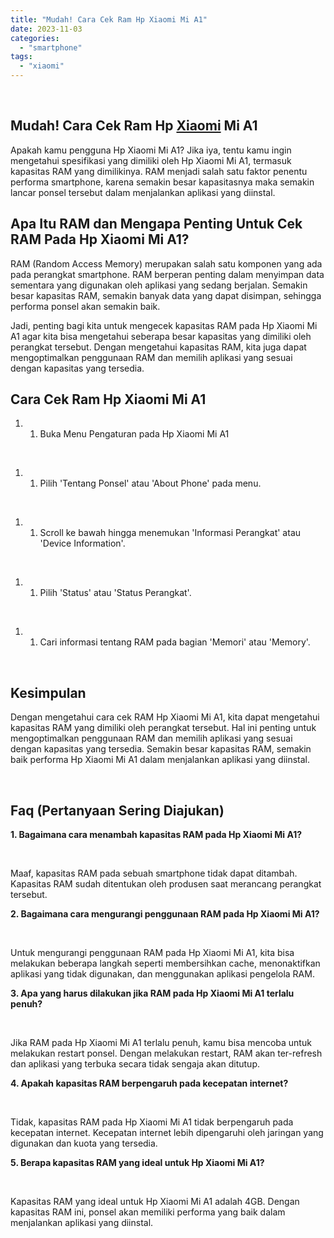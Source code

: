 ```yaml
---
title: "Mudah! Cara Cek Ram Hp Xiaomi Mi A1"
date: 2023-11-03
categories: 
  - "smartphone"
tags: 
  - "xiaomi"
---
```


 

## Mudah! Cara Cek Ram Hp [Xiaomi](https://ajiekusumadhany.com/gadget/smartphone/xiaomi/) Mi A1

Apakah kamu pengguna Hp Xiaomi Mi A1? Jika iya, tentu kamu ingin mengetahui spesifikasi yang dimiliki oleh Hp Xiaomi Mi A1, termasuk kapasitas RAM yang dimilikinya. RAM menjadi salah satu faktor penentu performa smartphone, karena semakin besar kapasitasnya maka semakin lancar ponsel tersebut dalam menjalankan aplikasi yang diinstal.

## Apa Itu RAM dan Mengapa Penting Untuk Cek RAM Pada Hp Xiaomi Mi A1?

RAM (Random Access Memory) merupakan salah satu komponen yang ada pada perangkat smartphone. RAM berperan penting dalam menyimpan data sementara yang digunakan oleh aplikasi yang sedang berjalan. Semakin besar kapasitas RAM, semakin banyak data yang dapat disimpan, sehingga performa ponsel akan semakin baik.

Jadi, penting bagi kita untuk mengecek kapasitas RAM pada Hp Xiaomi Mi A1 agar kita bisa mengetahui seberapa besar kapasitas yang dimiliki oleh perangkat tersebut. Dengan mengetahui kapasitas RAM, kita juga dapat mengoptimalkan penggunaan RAM dan memilih aplikasi yang sesuai dengan kapasitas yang tersedia.

## Cara Cek Ram Hp Xiaomi Mi A1

1. 1. Buka Menu Pengaturan pada Hp Xiaomi Mi A1

 

1. 1. Pilih 'Tentang Ponsel' atau 'About Phone' pada menu.

 

1. 1. Scroll ke bawah hingga menemukan 'Informasi Perangkat' atau 'Device Information'.

 

1. 1. Pilih 'Status' atau 'Status Perangkat'.

 

1. 1. Cari informasi tentang RAM pada bagian 'Memori' atau 'Memory'.

 

## Kesimpulan

Dengan mengetahui cara cek RAM Hp Xiaomi Mi A1, kita dapat mengetahui kapasitas RAM yang dimiliki oleh perangkat tersebut. Hal ini penting untuk mengoptimalkan penggunaan RAM dan memilih aplikasi yang sesuai dengan kapasitas yang tersedia. Semakin besar kapasitas RAM, semakin baik performa Hp Xiaomi Mi A1 dalam menjalankan aplikasi yang diinstal.

 

## Faq (Pertanyaan Sering Diajukan)

**1\. Bagaimana cara menambah kapasitas RAM pada Hp Xiaomi Mi A1?**

 

Maaf, kapasitas RAM pada sebuah smartphone tidak dapat ditambah. Kapasitas RAM sudah ditentukan oleh produsen saat merancang perangkat tersebut.

**2\. Bagaimana cara mengurangi penggunaan RAM pada Hp Xiaomi Mi A1?**

 

Untuk mengurangi penggunaan RAM pada Hp Xiaomi Mi A1, kita bisa melakukan beberapa langkah seperti membersihkan cache, menonaktifkan aplikasi yang tidak digunakan, dan menggunakan aplikasi pengelola RAM.

**3\. Apa yang harus dilakukan jika RAM pada Hp Xiaomi Mi A1 terlalu penuh?**

 

Jika RAM pada Hp Xiaomi Mi A1 terlalu penuh, kamu bisa mencoba untuk melakukan restart ponsel. Dengan melakukan restart, RAM akan ter-refresh dan aplikasi yang terbuka secara tidak sengaja akan ditutup.

**4\. Apakah kapasitas RAM berpengaruh pada kecepatan internet?**

 

Tidak, kapasitas RAM pada Hp Xiaomi Mi A1 tidak berpengaruh pada kecepatan internet. Kecepatan internet lebih dipengaruhi oleh jaringan yang digunakan dan kuota yang tersedia.

**5\. Berapa kapasitas RAM yang ideal untuk Hp Xiaomi Mi A1?**

 

Kapasitas RAM yang ideal untuk Hp Xiaomi Mi A1 adalah 4GB. Dengan kapasitas RAM ini, ponsel akan memiliki performa yang baik dalam menjalankan aplikasi yang diinstal.
